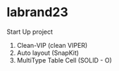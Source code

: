 # labrand23

Start Up project
1. Clean-VIP (clean VIPER)
2. Auto layout (SnapKit)
3. MultiType Table Cell (SOLID - O)
